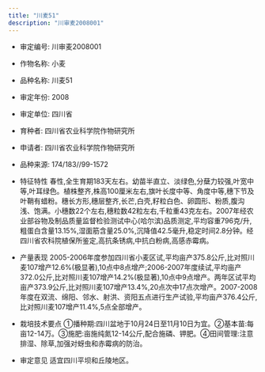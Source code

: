 ```yaml
---
title: "川麦51"
description: "川审麦2008001"
---
```

* 审定编号:  川审麦2008001

*  作物名称:  小麦

*  品种名称:  川麦51

*  审定年份:  2008

*  审定单位:  四川省

* 育种者:  四川省农业科学院作物研究所

*  申请者:  四川省农业科学院作物研究所

*  品种来源:  174/183//99-1572

*  特征特性
春性,全生育期183天左右。幼苗半直立、淡绿色,分蘖力较强,叶宽中等,叶耳绿色。植株整齐,株高100厘米左右,旗叶长度中等、角度中等,穗下节及叶鞘有蜡粉。穗长方形,穗层整齐,长芒,白壳,籽粒白色、卵圆形、粉质,腹沟浅、饱满。小穗数22个左右,穗粒数42粒左右,千粒重43克左右。2007年经农业部谷物及制品质量监督检验测试中心(哈尔滨)品质测定,平均容重796克/升,粗蛋白含量13.15%,湿面筋含量25.0%,沉降值42.5毫升,稳定时间2.8分钟。经四川省农科院植保所鉴定,高抗条锈病,中抗白粉病,高感赤霉病。

*  产量表现
2005-2006年度参加四川省小麦区试,平均亩产375.8公斤,比对照川麦107增产12.6%(极显著),10点中8点增产;2006-2007年度续试,平均亩产372.0公斤,比对照川麦107增产14.2%(极显著),10点中9点增产。两年区试平均亩产373.9公斤,比对照川麦107增产13.4%,20点次中17点次增产。2007-2008年度在双流、绵阳、邻水、射洪、资阳五点进行生产试验,平均亩产376.4公斤,比对照川麦107增产11.4%,5点全部增产。

*  栽培技术要点
①播种期:四川盆地于10月24日至11月10日为宜。②基本苗:每亩12-14万。③施肥:亩施纯氮12-14公斤,配合施磷、钾肥。④田间管理:注意排湿、除草,加强对蚜虫和赤霉病的防治。

*  审定意见
适宜四川平坝和丘陵地区。
